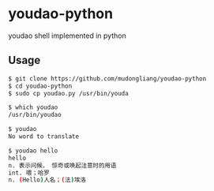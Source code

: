 # youdao-python
youdao shell implemented in python

## Usage

```sh
$ git clone https://github.com/mudongliang/youdao-python
$ cd youdao-python
$ sudo cp youdao.py /usr/bin/youda

$ which youdao 
/usr/bin/youdao

$ youdao
No word to translate

$ youdao hello
hello
n. 表示问候， 惊奇或唤起注意时的用语
int. 喂；哈罗
n. (Hello)人名；(法)埃洛
```
